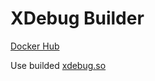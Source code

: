# XDebug Builder

[Docker Hub](https://hub.docker.com/r/danilinem/xdebug-builder)

Use builded [xdebug.so](https://github.com/danilin-em/xdebug-builder/releases/download/v2.9.0/xdebug.so)
